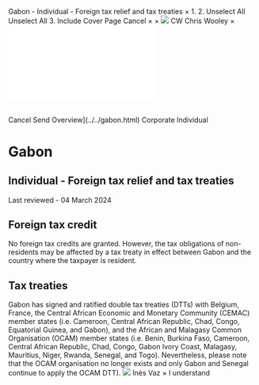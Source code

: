 Gabon - Individual - Foreign tax relief and tax treaties
×
1.
2.
Unselect All
Unselect All
3.
Include Cover Page
Cancel
×
×
![](../../-/media/world-wide-tax-summaries/attachments/global---chris-wooley.ashx%3Frev=ac5e5f3223b34096b1afc2a6009c7320&revision=ac5e5f32-23b3-4096-b1af-c2a6009c7320&hash=859B7ADC84DC2CBEC9760E9E6EE7DE6D0A8BFCDF)
CW
Chris Wooley
×
![](foreign-tax-relief-and-tax-treaties.html)
######
Cancel
Send
Overview](../../gabon.html)
Corporate
Individual
# Gabon
## Individual - Foreign tax relief and tax treaties
Last reviewed - 04 March 2024
## Foreign tax credit
No foreign tax credits are granted. However, the tax obligations of non-residents may be affected by a tax treaty in effect between Gabon and the country where the taxpayer is resident.
## Tax treaties
Gabon has signed and ratified double tax treaties (DTTs) with Belgium, France, the Central African Economic and Monetary Community (CEMAC) member states (i.e. Cameroon, Central African Republic, Chad, Congo, Equatorial Guinea, and Gabon), and the African and Malagasy Common Organisation (OCAM) member states (i.e. Benin, Burkina Faso, Cameroon, Central African Republic, Chad, Congo, Gabon Ivory Coast, Malagasy, Mauritius, Niger, Rwanda, Senegal, and Togo). Nevertheless, please note that the OCAM organisation no longer exists and only Gabon and Senegal continue to apply the OCAM DTT).
![](../../-/media/world-wide-tax-summaries/gabonins-vazgabon--ines-vazpng20200916100458765.ashx%3Frev=5d799434b3e047a48f959f6b19f272b8&revision=5d799434-b3e0-47a4-8f95-9f6b19f272b8&hash=0A20B41FB8C5DDC66B0A82274BC45BC71AAC3030)
Inès Vaz
×
I understand